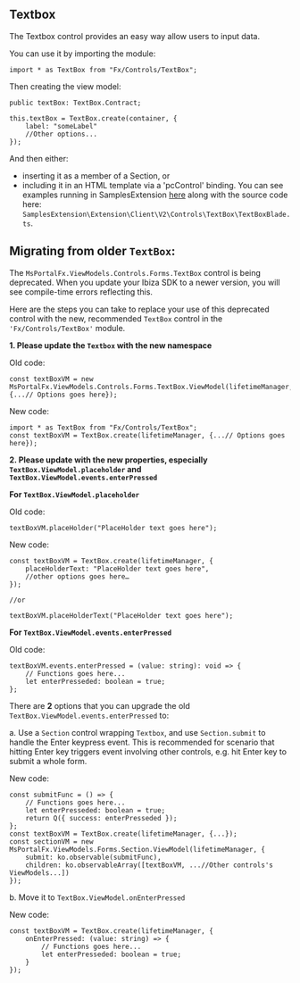 ## Textbox

The Textbox control provides an easy way allow users to input data.

You can use it by importing the module:
```
import * as TextBox from "Fx/Controls/TextBox";
```

Then creating the view model:
```
public textBox: TextBox.Contract;

this.textBox = TextBox.create(container, {
    label: "someLabel"
    //Other options...
});
```

And then either:
- inserting it as a member of a Section, or
- including it in an HTML template via a 'pcControl' binding.
You can see examples running in SamplesExtension [here](http://aka.ms/portalfx/samples#blade/SamplesExtension/Textboxblade) along with the source code here: `SamplesExtension\Extension\Client\V2\Controls\TextBox\TextBoxBlade.ts`.


## Migrating from older `TextBox`:

The `MsPortalFx.ViewModels.Controls.Forms.TextBox` control is being deprecated. When you update your Ibiza SDK to a newer version, you will see compile-time errors reflecting this.

Here are the steps you can take to replace your use of this deprecated control with the new, recommended `TextBox` control in the `'Fx/Controls/TextBox'` module.


**1. Please update the `Textbox` with the new namespace**

Old code:
```
const textBoxVM = new MsPortalFx.ViewModels.Controls.Forms.TextBox.ViewModel(lifetimeManager, {...// Options goes here});
```
New code:
```
import * as TextBox from "Fx/Controls/TextBox";
const textBoxVM = TextBox.create(lifetimeManager, {...// Options goes here});
```

**2. Please update with the new properties, especially `TextBox.ViewModel.placeholder` and `TextBox.ViewModel.events.enterPressed`**

**For `TextBox.ViewModel.placeholder`**

Old code:
```
textBoxVM.placeHolder("PlaceHolder text goes here");
```

New code:
```
const textBoxVM = TextBox.create(lifetimeManager, {
    placeHolderText: "PlaceHolder text goes here",
    //other options goes here…
});

//or

textBoxVM.placeHolderText("PlaceHolder text goes here");
```

**For `TextBox.ViewModel.events.enterPressed`**

Old code:
```
textBoxVM.events.enterPressed = (value: string): void => {
    // Functions goes here...
    let enterPresseded: boolean = true;
};
```

There are **2** options that you can upgrade the old `TextBox.ViewModel.events.enterPressed` to:

a. Use a `Section` control wrapping `Textbox`, and use `Section.submit` to handle the Enter keypress event. This is recommended for scenario that hitting Enter key triggers event involving other controls, e.g. hit Enter key to submit a whole form.

New code:
```
const submitFunc = () => {
    // Functions goes here...
    let enterPresseded: boolean = true;
    return Q({ success: enterPresseded });
};
const textBoxVM = TextBox.create(lifetimeManager, {...});
const sectionVM = new MsPortalFx.ViewModels.Forms.Section.ViewModel(lifetimeManager, {
    submit: ko.observable(submitFunc),
    children: ko.observableArray([textBoxVM, ...//Other controls's ViewModels...])
});
```

b. Move it to `TextBox.ViewModel.onEnterPressed`

New code:
```
const textBoxVM = TextBox.create(lifetimeManager, {
    onEnterPressed: (value: string) => {
        // Functions goes here...
        let enterPresseded: boolean = true;
    }
});
```